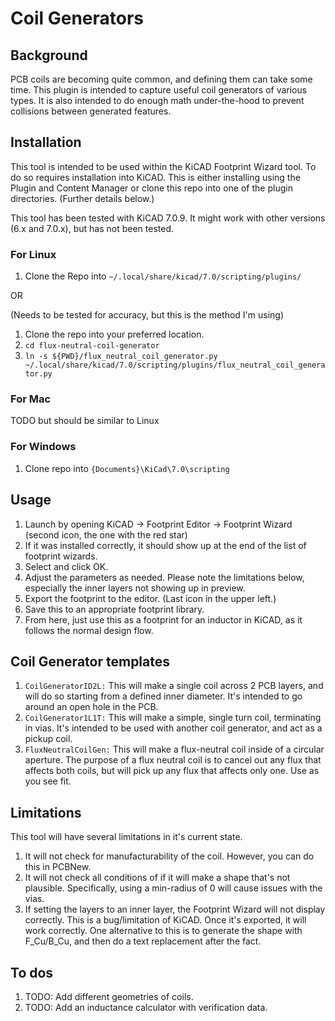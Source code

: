 # Coil Generators

## Background

PCB coils are becoming quite common, and defining them can take some time. This plugin is intended to capture useful coil generators of various types.  It is also intended to do enough math under-the-hood to prevent collisions between generated features.  

## Installation

This tool is intended to be used within the KiCAD Footprint Wizard tool. To do so requires installation into KiCAD.  This is either installing using the Plugin and Content Manager or clone this repo into one of the plugin directories.  (Further details below.)

This tool has been tested with KiCAD 7.0.9.  It might work with other versions
(6.x and 7.0.x), but has not been tested.

### For Linux

1. Clone the Repo into `~/.local/share/kicad/7.0/scripting/plugins/`

OR

(Needs to be tested for accuracy, but this is the method I'm using)

1. Clone the repo into your preferred location.
2. `cd flux-neutral-coil-generator`
3. `ln -s ${PWD}/flux_neutral_coil_generator.py ~/.local/share/kicad/7.0/scripting/plugins/flux_neutral_coil_generator.py`

### For Mac

TODO but should be similar to Linux

### For Windows

1. Clone repo into `{Documents}\KiCad\7.0\scripting`

## Usage

1. Launch by opening KiCAD -> Footprint Editor -> Footprint Wizard (second icon, the one with the red star)
1. If it was installed correctly, it should show up at the end of the list of footprint wizards.
1. Select and click OK.
1. Adjust the parameters as needed.  Please note the limitations below, especially the inner layers not showing up in preview.
1. Export the footprint to the editor. (Last icon in the upper left.)
1. Save this to an appropriate footprint library.  
1. From here, just use this as a footprint for an inductor in KiCAD, as it follows the normal design flow.

## Coil Generator templates

1. `CoilGeneratorID2L:` This will make a single coil across 2 PCB layers, and will do so starting from a defined inner diameter. It's intended to go around an open hole in the PCB.
1. `CoilGenerator1L1T:` This will make a simple, single turn coil, terminating in vias.  It's intended to be used with another coil generator, and act as a pickup coil. 
1. `FluxNeutralCoilGen:` This will make a flux-neutral coil inside of a circular aperture.  The purpose of a flux neutral coil is to cancel out any flux that affects both coils, but will pick up any flux that affects only one.  Use as you see fit. 

## Limitations

This tool will have several limitations in it's current state.

1. It will not check for manufacturability of the coil.  However, you can do this in PCBNew.
1. It will not check all conditions of if it will make a shape that's not plausible.  Specifically, using a min-radius of 0 will cause issues with the vias.
1. If setting the layers to an inner layer, the Footprint Wizard will not display correctly.  This is a bug/limitation of KiCAD.  Once it's exported, it will work correctly.  One alternative to this is to generate the shape with F_Cu/B_Cu, and then do a text replacement after the fact.

## To dos

1. TODO: Add different geometries of coils.
1. TODO: Add an inductance calculator with verification data.
